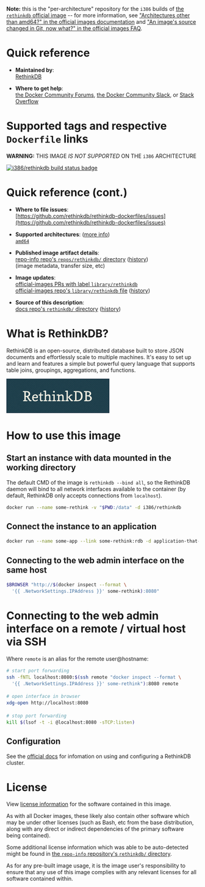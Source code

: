 <!--

********************************************************************************

WARNING:

    DO NOT EDIT "rethinkdb/README.md"

    IT IS AUTO-GENERATED

    (from the other files in "rethinkdb/" combined with a set of templates)

********************************************************************************

-->

**Note:** this is the "per-architecture" repository for the `i386` builds of [the `rethinkdb` official image](https://hub.docker.com/_/rethinkdb) -- for more information, see ["Architectures other than amd64?" in the official images documentation](https://github.com/docker-library/official-images#architectures-other-than-amd64) and ["An image's source changed in Git, now what?" in the official images FAQ](https://github.com/docker-library/faq#an-images-source-changed-in-git-now-what).

# Quick reference

-	**Maintained by**:  
	[RethinkDB](https://github.com/rethinkdb/rethinkdb-dockerfiles)

-	**Where to get help**:  
	[the Docker Community Forums](https://forums.docker.com/), [the Docker Community Slack](https://dockr.ly/slack), or [Stack Overflow](https://stackoverflow.com/search?tab=newest&q=docker)

# Supported tags and respective `Dockerfile` links

**WARNING:** THIS IMAGE *IS NOT SUPPORTED* ON THE `i386` ARCHITECTURE

[![i386/rethinkdb build status badge](https://img.shields.io/jenkins/s/https/doi-janky.infosiftr.net/job/multiarch/job/i386/job/rethinkdb.svg?label=i386/rethinkdb%20%20build%20job)](https://doi-janky.infosiftr.net/job/multiarch/job/i386/job/rethinkdb/)

# Quick reference (cont.)

-	**Where to file issues**:  
	[https://github.com/rethinkdb/rethinkdb-dockerfiles/issues](https://github.com/rethinkdb/rethinkdb-dockerfiles/issues)

-	**Supported architectures**: ([more info](https://github.com/docker-library/official-images#architectures-other-than-amd64))  
	[`amd64`](https://hub.docker.com/r/amd64/rethinkdb/)

-	**Published image artifact details**:  
	[repo-info repo's `repos/rethinkdb/` directory](https://github.com/docker-library/repo-info/blob/master/repos/rethinkdb) ([history](https://github.com/docker-library/repo-info/commits/master/repos/rethinkdb))  
	(image metadata, transfer size, etc)

-	**Image updates**:  
	[official-images PRs with label `library/rethinkdb`](https://github.com/docker-library/official-images/pulls?q=label%3Alibrary%2Frethinkdb)  
	[official-images repo's `library/rethinkdb` file](https://github.com/docker-library/official-images/blob/master/library/rethinkdb) ([history](https://github.com/docker-library/official-images/commits/master/library/rethinkdb))

-	**Source of this description**:  
	[docs repo's `rethinkdb/` directory](https://github.com/docker-library/docs/tree/master/rethinkdb) ([history](https://github.com/docker-library/docs/commits/master/rethinkdb))

# What is RethinkDB?

RethinkDB is an open-source, distributed database built to store JSON documents and effortlessly scale to multiple machines. It's easy to set up and learn and features a simple but powerful query language that supports table joins, groupings, aggregations, and functions.

![logo](https://raw.githubusercontent.com/docker-library/docs/af9f91fe186f3ea3afee511d0a53b50088fdc381/rethinkdb/logo.png)

# How to use this image

## Start an instance with data mounted in the working directory

The default CMD of the image is `rethinkdb --bind all`, so the RethinkDB daemon will bind to all network interfaces available to the container (by default, RethinkDB only accepts connections from `localhost`).

```bash
docker run --name some-rethink -v "$PWD:/data" -d i386/rethinkdb
```

## Connect the instance to an application

```bash
docker run --name some-app --link some-rethink:rdb -d application-that-uses-rdb
```

## Connecting to the web admin interface on the same host

```bash
$BROWSER "http://$(docker inspect --format \
  '{{ .NetworkSettings.IPAddress }}' some-rethink):8080"
```

# Connecting to the web admin interface on a remote / virtual host via SSH

Where `remote` is an alias for the remote user@hostname:

```bash
# start port forwarding
ssh -fNTL localhost:8080:$(ssh remote "docker inspect --format \
  '{{ .NetworkSettings.IPAddress }}' some-rethink"):8080 remote

# open interface in browser
xdg-open http://localhost:8080

# stop port forwarding
kill $(lsof -t -i @localhost:8080 -sTCP:listen)
```

## Configuration

See the [official docs](http://www.rethinkdb.com/docs/) for infomation on using and configuring a RethinkDB cluster.

# License

View [license information](https://raw.githubusercontent.com/rethinkdb/rethinkdb/next/LICENSE) for the software contained in this image.

As with all Docker images, these likely also contain other software which may be under other licenses (such as Bash, etc from the base distribution, along with any direct or indirect dependencies of the primary software being contained).

Some additional license information which was able to be auto-detected might be found in [the `repo-info` repository's `rethinkdb/` directory](https://github.com/docker-library/repo-info/tree/master/repos/rethinkdb).

As for any pre-built image usage, it is the image user's responsibility to ensure that any use of this image complies with any relevant licenses for all software contained within.
